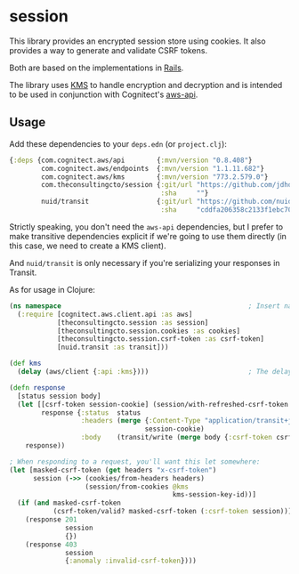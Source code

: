 # session

This library provides an encrypted session store using cookies. It also provides a way to generate and validate CSRF tokens.

Both are based on the implementations in [Rails](https://guides.rubyonrails.org/security.html).

The library uses [KMS](https://aws.amazon.com/kms/) to handle encryption and decryption and is intended to be used in conjunction with Cognitect's [aws-api](https://github.com/cognitect-labs/aws-api/).

## Usage

Add these dependencies to your `deps.edn` (or `project.clj`):

```clojure
{:deps {com.cognitect.aws/api        {:mvn/version "0.8.408"}
        com.cognitect.aws/endpoints  {:mvn/version "1.1.11.682"}
        com.cognitect.aws/kms        {:mvn/version "773.2.579.0"}
        com.theconsultingcto/session {:git/url "https://github.com/jdhollis/session.git"
                                      :sha     ""}
        nuid/transit                 {:git/url "https://github.com/nuid/transit.git"
                                      :sha     "cddfa206358c2133f1ebc7090435f73c83130ac3"}}}
```

Strictly speaking, you don't need the `aws-api` dependencies, but I prefer to make transitive dependencies explicit if we're going to use them directly (in this case, we need to create a KMS client).

And `nuid/transit` is only necessary if you're serializing your responses in Transit.  

As for usage in Clojure:

```clojure
(ns namespace                                               ; Insert namespace name here.
  (:require [cognitect.aws.client.api :as aws]
            [theconsultingcto.session :as session]
            [theconsultingcto.session.cookies :as cookies]
            [theconsultingcto.session.csrf-token :as csrf-token]
            [nuid.transit :as transit]))

(def kms
  (delay (aws/client {:api :kms})))                         ; The delay isn't strictly necessary, but it's useful when we want to compile AOT, and we're expecting the runtime environment to provide the necessary AWS credentials.

(defn response
  [status session body]
  (let [[csrf-token session-cookie] (session/with-refreshed-csrf-token @kms kms-session-key-id session) ; kms-session-key-id should be fetched from the runtime environment.
        response {:status  status
                  :headers (merge {:Content-Type "application/transit+json"}
                                  session-cookie)
                  :body    (transit/write (merge body {:csrf-token csrf-token}))}]
    response))

; When responding to a request, you'll want this let somewhere:
(let [masked-csrf-token (get headers "x-csrf-token")
      session (->> (cookies/from-headers headers)
                   (session/from-cookies @kms
                                         kms-session-key-id))]
  (if (and masked-csrf-token
           (csrf-token/valid? masked-csrf-token (:csrf-token session)))
    (response 201 
              session 
              {})
    (response 403
              session
              {:anomaly :invalid-csrf-token})))
```
